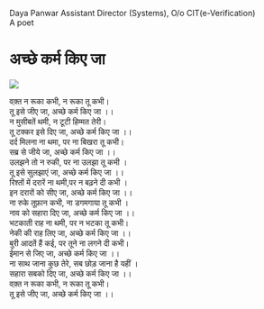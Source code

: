 Daya Panwar
Assistant Director (Systems), O/o CIT(e-Verification)  
A poet

अच्छे कर्म किए जा 
========================

![](https://orlandoespinosa.files.wordpress.com/2019/05/doing-good-deeds-orlando-espinosa.jpg?w=584)

वक़्त न रूका कभी, न रूका तू कभी।  
तू इसे जीए जा, अच्छे कर्म किए जा ।।  
न मुसीबतें थमी, न टूटी हिम्मत तेरी।  
तू टक्कर इसे दिए जा, अच्छे कर्म किए जा ।।  
दर्द मिलना ना थमा, पर ना बिखरा तू कभी।   
सब्र से जीये जा, अच्छे कर्म किए जा ।।  
उलझने तो न रुकी, पर ना उलझा तू कभी ।  
तू इसे सुलझाएं जा, अच्छे कर्म किए जा ।।  
रिश्तों में दरारें ना थमी,पर न बढ़ने दी कभी ।  
इन दरारों को सीए जा, अच्छे कर्म किए जा ।।  
ना रुके तूफ़ान कभी, ना डगमगाया तू कभी ।  
नाव को सहारा दिए जा, अच्छे कर्म किए जा ।।  
भटकाती राह ना थमी, पर न भटका तू कभी।  
नेकी की राह लिए जा, अच्छे कर्म किए जा ।।  
बुरी आदतें हैं कई, पर तूने ना लगने दी कभी।   
ईमान से जिए जा, अच्छे कर्म किए जा ।।  
ना साथ जाना कुछ तेरे, सब छोड़ जाना है यहीं ।  
सहारा सबको दिए जा, अच्छे कर्म किए जा ।।  
वक़्त न रूका कभी, न रूका तू कभी।  
तू इसे जीए जा, अच्छे कर्म किए जा ।।
